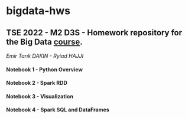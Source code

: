 # bigdata-hws
## TSE 2022 - M2 D3S - Homework repository for the Big Data [course](https://waterponey.github.io/BigDataClass).
*Emir Tarık DAKIN - Ryiad HAJJI*


#### Notebook 1 - Python Overview
#### Notebook 2 - Spark RDD
#### Notebook 3 - Visualization
#### Notebook 4 - Spark SQL and DataFrames
